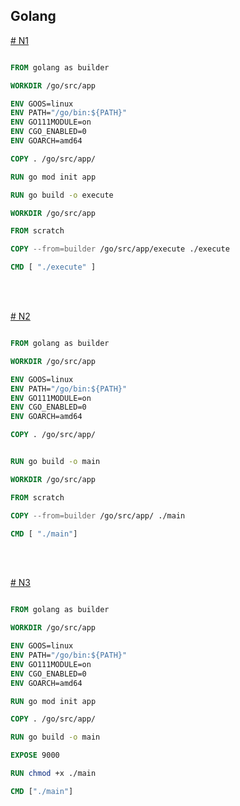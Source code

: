 ## Golang

[# N1](https://github.com)

``` dockerfile

FROM golang as builder

WORKDIR /go/src/app

ENV GOOS=linux
ENV PATH="/go/bin:${PATH}"
ENV GO111MODULE=on
ENV CGO_ENABLED=0
ENV GOARCH=amd64

COPY . /go/src/app/

RUN go mod init app

RUN go build -o execute

WORKDIR /go/src/app

FROM scratch

COPY --from=builder /go/src/app/execute ./execute

CMD [ "./execute" ]

```


<br>
<br>

[# N2](https://github.com)

``` dockerfile

FROM golang as builder

WORKDIR /go/src/app

ENV GOOS=linux
ENV PATH="/go/bin:${PATH}"
ENV GO111MODULE=on
ENV CGO_ENABLED=0
ENV GOARCH=amd64

COPY . /go/src/app/


RUN go build -o main

WORKDIR /go/src/app

FROM scratch

COPY --from=builder /go/src/app/ ./main

CMD [ "./main"]

```
<br>
<br>

[# N3](https://github.com)

``` dockerfile

FROM golang as builder

WORKDIR /go/src/app

ENV GOOS=linux
ENV PATH="/go/bin:${PATH}"
ENV GO111MODULE=on
ENV CGO_ENABLED=0
ENV GOARCH=amd64

RUN go mod init app

COPY . /go/src/app/

RUN go build -o main

EXPOSE 9000

RUN chmod +x ./main

CMD ["./main"]

```